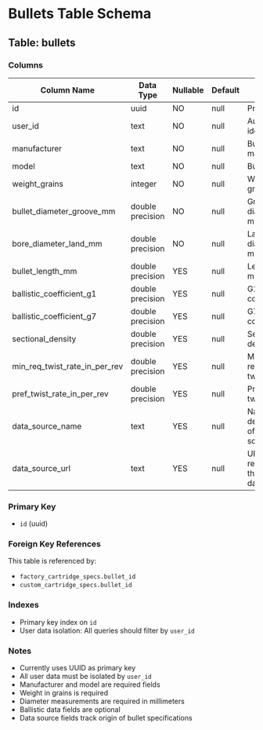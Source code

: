 # Bullets Table Schema

## Table: bullets

### Columns

| Column Name | Data Type | Nullable | Default | Notes |
|-------------|-----------|----------|---------|-------|
| id | uuid | NO | null | Primary key |
| user_id | text | NO | null | Auth0 user identifier |
| manufacturer | text | NO | null | Bullet manufacturer |
| model | text | NO | null | Bullet model |
| weight_grains | integer | NO | null | Weight in grains |
| bullet_diameter_groove_mm | double precision | NO | null | Groove diameter in millimeters |
| bore_diameter_land_mm | double precision | NO | null | Land diameter in millimeters |
| bullet_length_mm | double precision | YES | null | Length in millimeters |
| ballistic_coefficient_g1 | double precision | YES | null | G1 ballistic coefficient |
| ballistic_coefficient_g7 | double precision | YES | null | G7 ballistic coefficient |
| sectional_density | double precision | YES | null | Sectional density |
| min_req_twist_rate_in_per_rev | double precision | YES | null | Minimum required twist rate |
| pref_twist_rate_in_per_rev | double precision | YES | null | Preferred twist rate |
| data_source_name | text | YES | null | Name or description of the data source |
| data_source_url | text | YES | null | URL or reference to the original data source |

### Primary Key
- `id` (uuid)

### Foreign Key References
This table is referenced by:
- `factory_cartridge_specs.bullet_id`
- `custom_cartridge_specs.bullet_id`

### Indexes
- Primary key index on `id`
- User data isolation: All queries should filter by `user_id`

### Notes
- Currently uses UUID as primary key
- All user data must be isolated by `user_id`
- Manufacturer and model are required fields
- Weight in grains is required
- Diameter measurements are required in millimeters
- Ballistic data fields are optional
- Data source fields track origin of bullet specifications